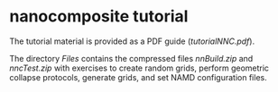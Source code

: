# nanocomposite tutorial


The tutorial material is provided as a PDF guide (*tutorialNNC.pdf*).

The directory *Files* contains the compressed files  *nnBuild.zip* and  *nncTest.zip* with exercises to create random grids, perform geometric collapse protocols, generate grids, and set NAMD configuration files.
